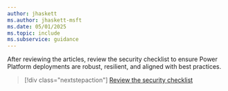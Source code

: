 ```yaml
---
author: jhaskett
ms.author: jhaskett-msft
ms.date: 05/01/2025
ms.topic: include
ms.subservice: guidance
---
```


After reviewing the articles, review the security checklist to ensure Power Platform deployments are robust, resilient, and aligned with best practices.

> [!div class="nextstepaction"]
> [Review the security checklist](../guidance/adoption/security-checklist.md)